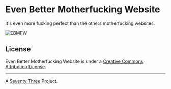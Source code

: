 Even Better Motherfucking Website
=================================

It's even more fucking perfect than the others motherfucking websites.

![EBMFW](http://files.setetres.st/img/ebmfw-header.gif?v=1&raw=true)

License
-------

Even Better Motherfucking Website is under a [Creative Commons Attribution License].

-------

A [Seventy Three] Project.

[Seventy Three]: http://setetres.st
[Creative Commons Attribution License]: http://creativecommons.org/licenses/by/4.0

